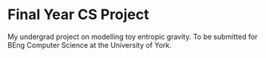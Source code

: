# Final Year CS Project

My undergrad project on modelling toy entropic gravity.
To be submitted for BEng Computer Science at the University of York.
